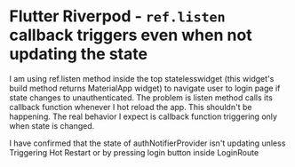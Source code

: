 
# Flutter Riverpod - `ref.listen` callback triggers even when not updating the state

I am using ref.listen method inside the top statelesswidget (this widget's build method returns MaterialApp widget) to navigate user to login page if state changes to unauthenticated.
The problem is listen method calls its callback function whenever I hot reload the app. This shouldn't be happening. The real behavior I expect is callback function triggering only when state is changed.

I have confirmed that the state of authNotifierProvider isn't updating unless Triggering Hot Restart or by pressing login button inside LoginRoute



        